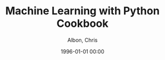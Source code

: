 ---
layout: post
title: Machine Learning with Python Cookbook

date: 1996-01-01 00:00
author: Albon, Chris
year: 2018
---